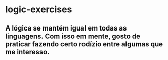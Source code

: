 # logic-exercises
## A lógica se mantém igual em todas as linguagens. Com isso em mente, gosto de praticar fazendo certo rodízio entre algumas que me interesso.
